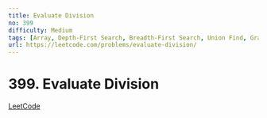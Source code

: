 ```yaml
---
title: Evaluate Division
no: 399
difficulty: Medium
tags: [Array, Depth-First Search, Breadth-First Search, Union Find, Graph, Shortest Path]
url: https://leetcode.com/problems/evaluate-division/
---
```


# 399. Evaluate Division

[LeetCode](https://leetcode.com/problems/evaluate-division/)

